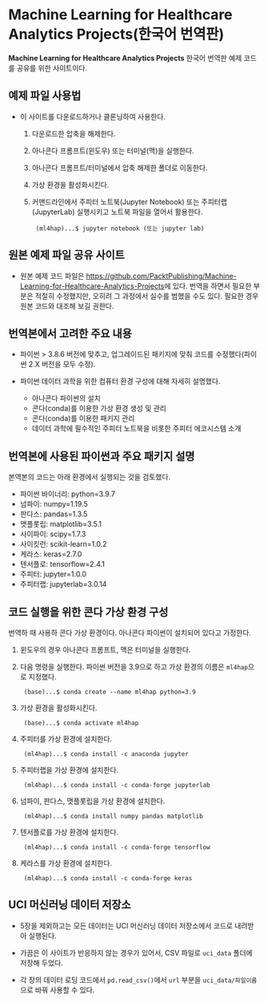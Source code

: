# Machine Learning for Healthcare Analytics Projects(한국어 번역판)

**Machine Learning for Healthcare Analytics Projects** 한국어 번역판 예제 코드를 공유를 위한 사이트이다.

## 예제 파일 사용법

- 이 사이트를 다운로드하거나 클론닝하여 사용한다. 

	1. 다운로드한 압축을 해제한다.
	2. 아나콘다 프롬프트(윈도우) 또는 터미널(맥)을 실행한다.
	3. 아나콘다 프롬프트/터미널에서 압축 해제한 폴더로 이동한다. 
	4. 가상 환경을 활성화시킨다. 
	5. 커맨드라인에서 주피터 노트북(Jupyter Notebook) 또는 주피터랩(JupyterLab) 실행시키고 노트북 파일을 열어서 활용한다.
	
	        (ml4hap)...$ jupyter notebook (또는 jupyter lab)



## 원본 예제 파일 공유 사이트 

- 원본 예제 코드 파일은 <https://github.com/PacktPublishing/Machine-Learning-for-Healthcare-Analytics-Projects>에 있다. 번역을 하면서 필요한 부분은 적절히 수정했지만, 오히려 그 과정에서 실수를 범했을 수도 있다. 필요한 경우 원본 코드와 대조해 보길 권한다. 

## 번역본에서 고려한 주요 내용

- 파이썬 > 3.8.6 버전에 맞추고, 업그레이드된 패키지에 맞춰 코드를 수정했다(파이썬 2.X 버전을 모두 수정).

- 파이썬 데이터 과학을 위한 컴퓨터 환경 구성에 대해 자세히 설명했다.
  - 아나콘다 파이썬의 설치 
  - 콘다(conda)를 이용한 가상 환경 생성 및 관리
  - 콘다(conda)를 이용한 패키지 관리
  - 데이터 과학에 필수적인 주피터 노트북을 비롯한 주피터 에코시스템 소개


## 번역본에 사용된 파이썬과 주요 패키지 설명

본역본의 코드는 아래 환경에서 실행되는 것을 검토했다.

- 파이썬 바이너리: python=3.9.7
- 넘파이: numpy=1.19.5
- 판다스: pandas=1.3.5
- 맷플롯립: matplotlib=3.5.1
- 사이파이: scipy=1.7.3
- 사이킷런: scikit-learn=1.0.2
- 케라스: keras=2.7.0
- 텐서플로: tensorflow=2.4.1
- 주피터:  jupyter=1.0.0
- 주피터랩: jupyterlab=3.0.14


## 코드 실행을 위한 콘다 가상 환경 구성 

번역하 때 사용하 콘다 가상 환경이다. 아나콘다 파이썬이 설치되어 있다고 가정한다. 

1. 윈도우의 경우 아나콘다 프롬프트, 맥은 터미널을 실행한다.
1. 다음 명령을 실행한다. 파이썬 버전을 3.9으로 하고 가상 환경의 이름은 `ml4hap`으로 지정했다.

		(base)...$ conda create --name ml4hap python=3.9

1. 가상 환경을 활성화시킨다. 
   
		(base)...$ conda activate ml4hap 

1. 주피터를 가상 환경에 설치한다. 

		(ml4hap)...$ conda install -c anaconda jupyter

1. 주피터랩을 가상 환경에 설치한다.

		(ml4hap)...$ conda install -c conda-forge jupyterlab

1. 넘파이, 판다스, 맷플롯립을 가상 환경에 설치한다.
   
		(ml4hap)...$ conda install numpy pandas matplotlib

1. 텐서플로를 가상 환경에 설치한다.
   
		(ml4hap)...$ conda install -c conda-forge tensorflow
	
1. 케라스를 가상 환경에 설치한다.

		(ml4hap)...$ conda install -c conda-forge keras

## UCI 머신러닝 데이터 저장소

- 5장을 제외하고는 모든 데이터는 UCI 머신러닝 데이터 저장소에서 코드로 내려받아 실행된다.

- 가끔은 이 사이트가 반응하지 않는 경우가 있어서, CSV 파일로 `uci_data` 폴더에 저장해 두었다. 

- 각 장의 데이터 로딩 코드에서 `pd.read_csv()`에서 `url` 부분을 `uci_data/파일이름`으로 바꿔 사용할 수 있다.




